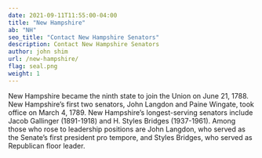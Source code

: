 ```yaml
---
date: 2021-09-11T11:55:00-04:00
title: "New Hampshire"
ab: "NH"
seo_title: "Contact New Hampshire Senators"
description: Contact New Hampshire Senators
author: john shim
url: /new-hampshire/
flag: seal.png
weight: 1
---
```


New Hampshire became the ninth state to join the Union on June 21, 1788. New Hampshire’s first two senators, John Langdon and Paine Wingate, took office on March 4, 1789. New Hampshire’s longest-serving senators include Jacob Gallinger (1891-1918) and H. Styles Bridges (1937-1961). Among those who rose to leadership positions are John Langdon, who served as the Senate’s first president pro tempore, and Styles Bridges, who served as Republican floor leader.